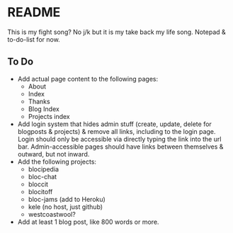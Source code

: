 # README

This is my fight song? No j/k but it is my take back my life song. Notepad & to-do-list for now.

## To Do

- Add actual page content to the following pages:
  - About
  - Index
  - Thanks
  - Blog Index
  - Projects index
- Add login system that hides admin stuff (create, update, delete for blogposts & projects) & remove all links, including to the login page. Login should only be accessible via directly typing the link into the url bar. Admin-accessible pages should have links between themselves & outward, but not inward.
- Add the following projects:
  - blocipedia
  - bloc-chat
  - bloccit
  - blocitoff
  - bloc-jams (add to Heroku)
  - kele (no host, just github)
  - westcoastwool?
- Add at least 1 blog post, like 800 words or more.
